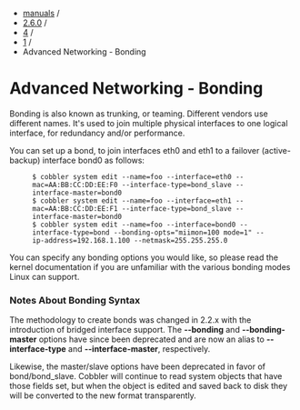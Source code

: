 
<!-- begin content -->

<div id="wrap" class="container">
 <div class="row">
  <div class="span8">
<ul class="breadcrumb"><li><a href="/manuals">manuals</a> <span class="divider">/</span></li><li><a href="/manuals/2.6.0">2.6.0</a> <span class="divider">/</span></li><li><a href="/manuals/2.6.0/4_-_Advanced_Topics.html">4</a> <span class="divider">/</span></li><li><a href="/manuals/2.6.0/4/1_-_Advanced_Networking.html">1</a> <span class="divider">/</span></li><li class="active">Advanced Networking - Bonding</li></ul>
   <h1>Advanced Networking - Bonding</h1>
<p>Bonding is also known as trunking, or teaming. Different vendors use different names. It's used to join multiple physical interfaces to one logical interface, for redundancy and/or performance.</p>

<p>You can set up a bond, to join interfaces eth0 and eth1 to a failover (active-backup) interface bond0 as follows:</p>

<p><figure class="highlight"><pre><code class="language-bash" data-lang="bash">$ cobbler system edit --name=foo --interface=eth0 --mac=AA:BB:CC:DD:EE:F0 --interface-type=bond_slave --interface-master=bond0
$ cobbler system edit --name=foo --interface=eth1 --mac=AA:BB:CC:DD:EE:F1 --interface-type=bond_slave --interface-master=bond0
$ cobbler system edit --name=foo --interface=bond0 --interface-type=bond --bonding-opts=&quot;miimon=100 mode=1&quot; --ip-address=192.168.1.100 --netmask=255.255.255.0</code></pre></figure></p>

<p>You can specify any bonding options you would like, so please read the kernel documentation if you are unfamiliar with the various bonding modes Linux can support.</p>

<h3>Notes About Bonding Syntax</h3>

<p>The methodology to create bonds was changed in 2.2.x with the introduction of bridged interface support. The <strong>--bonding</strong> and <strong>--bonding-master</strong> options have since been deprecated and are now an alias to <strong>--interface-type</strong> and <strong>--interface-master</strong>, respectively.</p>

<p>Likewise, the master/slave options have been deprecated in favor of bond/bond_slave. Cobbler will continue to read system objects that have those fields set, but when the object is edited and saved back to disk they will be converted to the new format transparently.</p>
